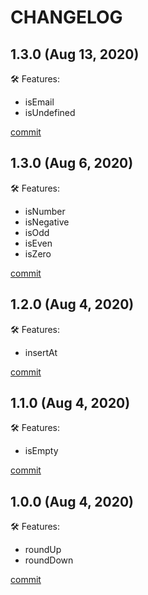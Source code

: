 # CHANGELOG

## 1.3.0 (Aug 13, 2020)

🛠 Features:

  - isEmail
  - isUndefined

[commit](https://github.com/sk8Guerra/werkstatt/commit/5d4eb727bc9430b676a80cd3e533cc7b093ce0b9)

## 1.3.0 (Aug 6, 2020)

🛠 Features:

  - isNumber
  - isNegative
  - isOdd
  - isEven
  - isZero

[commit](https://github.com/sk8Guerra/werkstatt/commit/30e5381fcf569487c2eada5dd5f18c2a3d282fd1)

## 1.2.0 (Aug 4, 2020)

🛠 Features:

  - insertAt

[commit](https://github.com/sk8Guerra/werkstatt/commit/afd476c4e565da681ab1a219694355e5d0c487f8)

## 1.1.0 (Aug 4, 2020)

🛠 Features:

  - isEmpty

[commit](https://github.com/sk8Guerra/werkstatt/commit/fbbea8c88d5b0495dc83b751cb5df46cfd9cdde9)

## 1.0.0 (Aug 4, 2020)

🛠 Features:

  - roundUp
  - roundDown

[commit](https://github.com/sk8Guerra/werkstatt/commit/bb05aa85f6cfd4bd9a7594457be17218734d80a9)

